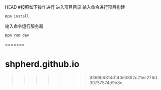  HEAD
#按照如下操作进行
进入项目目录
输入命令进行项目构建
``` bash
npm install
```
输入命令运行服务器
``` bash
npm run dev
```
=======
# shpherd.github.io
>>>>>>> 9369b6814d143e3862c21ec276d30737574d9b8d
